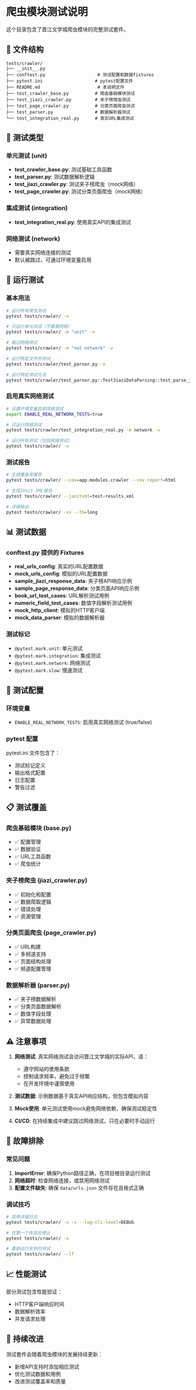 # 爬虫模块测试说明

这个目录包含了晋江文学城爬虫模块的完整测试套件。

## 📁 文件结构

```
tests/crawler/
├── __init__.py
├── conftest.py                    # 测试配置和数据fixtures
├── pytest.ini                    # pytest配置文件
├── README.md                      # 本说明文件
├── test_crawler_base.py          # 爬虫基础模块测试
├── test_jiazi_crawler.py         # 夹子榜爬虫测试
├── test_page_crawler.py          # 分类页面爬虫测试
├── test_parser.py                # 数据解析器测试
└── test_integration_real.py      # 真实URL集成测试
```

## 🧪 测试类型

### 单元测试 (unit)
- **test_crawler_base.py**: 测试基础工具函数
- **test_parser.py**: 测试数据解析逻辑
- **test_jiazi_crawler.py**: 测试夹子榜爬虫（mock网络）
- **test_page_crawler.py**: 测试分类页面爬虫（mock网络）

### 集成测试 (integration)
- **test_integration_real.py**: 使用真实API的集成测试

### 网络测试 (network)
- 需要真实网络连接的测试
- 默认被跳过，可通过环境变量启用

## 🚀 运行测试

### 基本用法

```bash
# 运行所有爬虫测试
pytest tests/crawler/ -v

# 只运行单元测试（不需要网络）
pytest tests/crawler/ -m "unit" -v

# 跳过网络测试
pytest tests/crawler/ -m "not network" -v

# 运行特定文件的测试
pytest tests/crawler/test_parser.py -v

# 运行特定测试方法
pytest tests/crawler/test_parser.py::TestJiaziDataParsing::test_parse_jiazi_data_success -v
```

### 启用真实网络测试

```bash
# 设置环境变量启用网络测试
export ENABLE_REAL_NETWORK_TESTS=true

# 只运行网络测试
pytest tests/crawler/test_integration_real.py -m network -v

# 运行所有测试（包括网络测试）
pytest tests/crawler/ -v
```

### 测试报告

```bash
# 生成覆盖率报告
pytest tests/crawler/ --cov=app.modules.crawler --cov-report=html

# 生成JUnit XML报告
pytest tests/crawler/ --junitxml=test-results.xml

# 详细输出
pytest tests/crawler/ -vv --tb=long
```

## 📊 测试数据

### conftest.py 提供的 Fixtures

- **real_urls_config**: 真实的URL配置数据
- **mock_urls_config**: 模拟的URL配置数据
- **sample_jiazi_response_data**: 夹子榜API响应示例
- **sample_page_response_data**: 分类页面API响应示例
- **book_url_test_cases**: URL解析测试用例
- **numeric_field_test_cases**: 数值字段解析测试用例
- **mock_http_client**: 模拟的HTTP客户端
- **mock_data_parser**: 模拟的数据解析器

### 测试标记

- `@pytest.mark.unit`: 单元测试
- `@pytest.mark.integration`: 集成测试
- `@pytest.mark.network`: 网络测试
- `@pytest.mark.slow`: 慢速测试

## 🔧 测试配置

### 环境变量

- `ENABLE_REAL_NETWORK_TESTS`: 启用真实网络测试 (true/false)

### pytest 配置

pytest.ini 文件包含了：
- 测试标记定义
- 输出格式配置
- 日志配置
- 警告过滤

## 📋 测试覆盖

### 爬虫基础模块 (base.py)
- ✅ 配置管理
- ✅ 数据验证
- ✅ URL工具函数
- ✅ 爬虫统计

### 夹子榜爬虫 (jiazi_crawler.py)
- ✅ 初始化和配置
- ✅ 数据爬取逻辑
- ✅ 错误处理
- ✅ 资源管理

### 分类页面爬虫 (page_crawler.py)
- ✅ URL构建
- ✅ 多频道支持
- ✅ 页面结构处理
- ✅ 频道配置管理

### 数据解析器 (parser.py)
- ✅ 夹子榜数据解析
- ✅ 分类页面数据解析
- ✅ 数值字段处理
- ✅ 异常数据处理

## ⚠️ 注意事项

1. **网络测试**: 真实网络测试会访问晋江文学城的实际API，请：
   - 遵守网站的使用条款
   - 控制请求频率，避免过于频繁
   - 在开发环境中谨慎使用

2. **测试数据**: 示例数据基于真实API响应结构，但包含模拟内容

3. **Mock使用**: 单元测试使用mock避免网络依赖，确保测试稳定性

4. **CI/CD**: 在持续集成中建议跳过网络测试，只在必要时手动运行

## 🐛 故障排除

### 常见问题

1. **ImportError**: 确保Python路径正确，在项目根目录运行测试
2. **网络超时**: 检查网络连接，或禁用网络测试
3. **配置文件缺失**: 确保 `data/urls.json` 文件存在且格式正确

### 调试技巧

```bash
# 启用详细日志
pytest tests/crawler/ -v -s --log-cli-level=DEBUG

# 在第一个失败处停止
pytest tests/crawler/ -x

# 重新运行失败的测试
pytest tests/crawler/ --lf
```

## 📈 性能测试

部分测试包含性能验证：
- HTTP客户端响应时间
- 数据解析效率
- 并发请求处理

## 🔄 持续改进

测试套件会随着爬虫模块的发展持续更新：
- 新增API支持时添加相应测试
- 优化测试数据和用例
- 改进测试覆盖率和质量